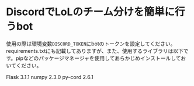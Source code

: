 # DiscordでLoLのチーム分けを簡単に行うbot

使用の際は環境変数`DISCORD_TOKEN`にbotのトークンを設定してください。requirements.txtにも記載してありますが、また、使用するライブラリは以下です。pipなどのパッケージマネージャを使用してあらかじめインストールしておいてください。

Flask            3.1.1
numpy            2.3.0
py-cord          2.6.1
